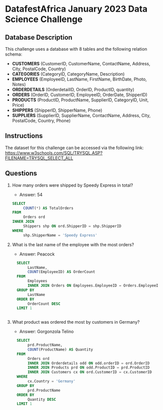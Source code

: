 # DatafestAfrica January 2023 Data Science Challenge

## Database Description

This challenge uses a database with 8 tables and the following relation schema:

- **CUSTOMERS** (CustomerID, CustomerName, ContactName, Address, City, PostalCode, Country)
- **CATEGORIES** (CategoryID, CategoryName, Description)
- **EMPLOYEES** (EmployeeID, LastName, FirstName, BirthDate, Photo, Notes)
- **ORDERDETAILS** (OrderdetailID, OrderID, ProductID, quantity)
- **ORDERS** (OrderID, CustomerID, EmployeeID, OrderDate, ShipperID)
- **PRODUCTS** (ProductID, ProductName, SupplierID, CategoryID, Unit, Price)
- **SHIPPERS** (ShipperID, ShipperName, Phone)
- **SUPPLIERS** (SupplierID, SupplierName, ContactName, Address, City, PostalCode, Country, Phone)

## Instructions

The dataset for this challenge can be accessed via the following link: https://www.w3schools.com/SQL/TRYSQL.ASP?FILENAME=TRYSQL_SELECT_ALL 

## Questions

1. How many orders were shipped by Speedy Express in total? 
   - Answer: 54
   ```sql
   SELECT 
        COUNT(*) AS TotalOrders
   FROM 
        Orders ord
   INNER JOIN 
        Shippers shp ON ord.ShipperID = shp.ShipperID
   WHERE 
        shp.ShipperName = 'Speedy Express' 
     ```

2. What is the last name of the employee with the most orders?  
   - Answer: Peacock

   ```sql
     SELECT 
          LastName, 
          COUNT(EmployeeID) AS OrderCount 
     FROM 
          Employees 
          INNER JOIN Orders ON Employees.EmployeeID = Orders.EmployeeID 
     GROUP BY 
          LastName 
     ORDER BY 
          OrderCount DESC 
     LIMIT 1
  
   ```
  
3. What product was ordered the most by customers in Germany? 
   - Answer: Gorgonzola Telino

   ```sql
     SELECT 
          prd.ProductName, 
          COUNT(ProductName) AS Quantity 
     FROM 
          Orders ord
          INNER JOIN Orderdetails odd ON odd.orderID = ord.OrderID
          INNER JOIN Products prd ON odd.ProductID = prd.ProductID 
          INNER JOIN Customers cx ON ord.CustomerID = cx.CustomerID 
     WHERE 
          cx.Country = 'Germany' 
     GROUP BY 
          prd.ProductName 
     ORDER BY 
          Quantity DESC 
     LIMIT 1
   ```